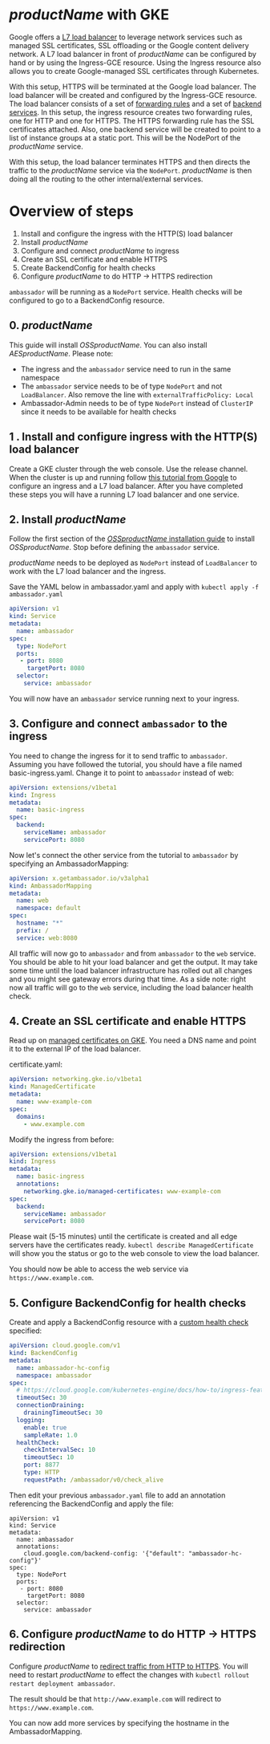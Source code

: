# $productName$ with GKE

Google offers a [L7 load balancer](https://cloud.google.com/kubernetes-engine/docs/concepts/ingress) to 
leverage network services such as managed SSL certificates, SSL offloading or the Google content delivery network. 
A L7 load balancer in front of $productName$ can be configured by hand or by using the Ingress-GCE resource. Using the 
Ingress resource also allows you to create Google-managed SSL certificates through Kubernetes.

With this setup, HTTPS will be terminated at the Google load balancer. The load balancer will be created and configured by 
the Ingress-GCE resource. The load balancer consists of a set of 
[forwarding rules](https://cloud.google.com/load-balancing/docs/forwarding-rule-concepts#https_lb) and a set of
[backend services](https://cloud.google.com/load-balancing/docs/backend-service). 
In this setup, the ingress resource creates two forwarding rules, one for HTTP and one for HTTPS. The HTTPS
forwarding rule has the SSL certificates attached. Also, one backend service will be created to point to
a list of instance groups at a static port. This will be the NodePort of the $productName$ service. 

With this setup, the load balancer terminates HTTPS and then directs the traffic to the $productName$ service 
via the `NodePort`. $productName$ is then doing all the routing to the other internal/external services. 

# Overview of steps

1. Install and configure the ingress with the HTTP(S) load balancer
2. Install $productName$
3. Configure and connect $productName$ to ingress
4. Create an SSL certificate and enable HTTPS
5. Create BackendConfig for health checks
6. Configure $productName$ to do HTTP -> HTTPS redirection

`ambassador` will be running as a `NodePort` service. Health checks will be configured to go to a BackendConfig resource.

## 0. $productName$

This guide will install $OSSproductName$. You can also install $AESproductName$. Please note:
- The ingress and the `ambassador` service need to run in the same namespace
- The `ambassador` service needs to be of type `NodePort` and not `LoadBalancer`. Also remove the line with `externalTrafficPolicy: Local`
- Ambassador-Admin needs to be of type `NodePort` instead of `ClusterIP` since it needs to be available for health checks
 
## 1 . Install and configure ingress with the HTTP(S) load balancer

Create a GKE cluster through the web console. Use the release channel. When the cluster
is up and running follow [this tutorial from Google](https://cloud.google.com/kubernetes-engine/docs/tutorials/http-balancer) to configure 
an ingress and a L7 load balancer. After you have completed these steps you will have a running L7 load balancer
and one service. 

## 2. Install $productName$

Follow the first section of the [$OSSproductName$ installation guide](../../install/install-ambassador-oss)  to install $OSSproductName$.
Stop before defining the `ambassador` service.

$productName$ needs to be deployed as `NodePort` instead of `LoadBalancer` to work with the L7 load balancer and the ingress.

Save the YAML below in ambassador.yaml and apply with `kubectl apply -f ambassador.yaml`

```yaml
apiVersion: v1
kind: Service
metadata:
  name: ambassador
spec:
  type: NodePort
  ports:
   - port: 8080
     targetPort: 8080
  selector:
    service: ambassador
```

You will now have an `ambassador` service running next to your ingress.

## 3.  Configure and connect `ambassador` to the ingress

You need to change the ingress for it to send traffic to `ambassador`. Assuming you have followed the tutorial, you should
have a file named basic-ingress.yaml. Change it to point to `ambassador` instead of web:

```yaml
apiVersion: extensions/v1beta1
kind: Ingress
metadata:
  name: basic-ingress
spec:
  backend:
    serviceName: ambassador
    servicePort: 8080
```

Now let's connect the other service from the tutorial to `ambassador` by specifying an AmbassadorMapping:

```yaml
apiVersion: x.getambassador.io/v3alpha1
kind: AmbassadorMapping
metadata:
  name: web
  namespace: default
spec:
  hostname: "*"
  prefix: /
  service: web:8080
```

All traffic will now go to `ambassador` and from `ambassador` to the `web` service. You should be able to hit your load balancer and get the output. It may take some time until the load balancer infrastructure has rolled out all changes and you might see gateway errors during that time.
As a side note: right now all traffic will go to the `web` service, including the load balancer health check.

## 4. Create an SSL certificate and enable HTTPS

Read up on [managed certificates on GKE](https://cloud.google.com/kubernetes-engine/docs/how-to/managed-certs). You need
a DNS name and point it to the external IP of the load balancer.

certificate.yaml:
```yaml 
apiVersion: networking.gke.io/v1beta1
kind: ManagedCertificate
metadata:
  name: www-example-com
spec:
  domains:
    - www.example.com
```

Modify the ingress from before:
```yaml
apiVersion: extensions/v1beta1
kind: Ingress
metadata:
  name: basic-ingress
  annotations:
    networking.gke.io/managed-certificates: www-example-com
spec:
  backend:
    serviceName: ambassador
    servicePort: 8080
```

Please wait (5-15 minutes) until the certificate is created and all edge servers have the certificates ready. 
`kubectl describe ManagedCertificate` will show you the status or go to the web console to view the load balancer.

You should now be able to access the web service via `https://www.example.com`.

## 5. Configure BackendConfig for health checks

Create and apply a BackendConfig resource with a [custom health check](https://cloud.google.com/kubernetes-engine/docs/how-to/ingress-features#direct_health) specified:

```yaml
apiVersion: cloud.google.com/v1
kind: BackendConfig
metadata:
  name: ambassador-hc-config
  namespace: ambassador
spec:
  # https://cloud.google.com/kubernetes-engine/docs/how-to/ingress-features
  timeoutSec: 30
  connectionDraining:
    drainingTimeoutSec: 30
  logging:
    enable: true
    sampleRate: 1.0
  healthCheck:
    checkIntervalSec: 10
    timeoutSec: 10
    port: 8877
    type: HTTP
    requestPath: /ambassador/v0/check_alive
```

Then edit your previous `ambassador.yaml` file to add an annotation referencing the BackendConfig and apply the file:

```
apiVersion: v1
kind: Service
metadata:
  name: ambassador
  annotations:
    cloud.google.com/backend-config: '{"default": "ambassador-hc-config"}'
spec:
  type: NodePort
  ports:
   - port: 8080
     targetPort: 8080
  selector:
    service: ambassador
```

## 6. Configure $productName$ to do HTTP -> HTTPS redirection

Configure $productName$ to [redirect traffic from HTTP to HTTPS](../tls/cleartext-redirection/#protocol-based-redirection). You will need to restart $productName$ to effect the changes with `kubectl rollout restart deployment ambassador`.

The result should be that `http://www.example.com` will redirect to `https://www.example.com`. 

You can now add more services by specifying the hostname in the AmbassadorMapping.
